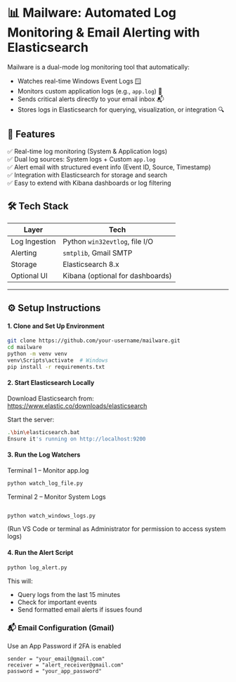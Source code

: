 # 📊 Mailware: Automated Log Monitoring & Email Alerting with Elasticsearch

Mailware is a dual-mode log monitoring tool that automatically:
- Watches real-time Windows Event Logs 🪟
- Monitors custom application logs (e.g., `app.log`) 📝
- Sends critical alerts directly to your email inbox 📬
- Stores logs in Elasticsearch for querying, visualization, or integration 🔍


## 🚀 Features

✅ Real-time log monitoring (System & Application logs)  
✅ Dual log sources: System logs + Custom `app.log`  
✅ Alert email with structured event info (Event ID, Source, Timestamp)  
✅ Integration with Elasticsearch for storage and search  
✅ Easy to extend with Kibana dashboards or log filtering 


## 🛠️ Tech Stack

| Layer         | Tech                         |
|---------------|------------------------------|
| Log Ingestion | Python `win32evtlog`, file I/O |
| Alerting      | `smtplib`, Gmail SMTP         |
| Storage       | Elasticsearch 8.x             |
| Optional UI   | Kibana (optional for dashboards) |



---

## ⚙️ Setup Instructions

#### 1. Clone and Set Up Environment

```bash
git clone https://github.com/your-username/mailware.git
cd mailware
python -m venv venv
venv\Scripts\activate  # Windows
pip install -r requirements.txt
```
#### 2. Start Elasticsearch Locally
Download Elasticsearch from: https://www.elastic.co/downloads/elasticsearch

Start the server:

```bash
.\bin\elasticsearch.bat
Ensure it's running on http://localhost:9200
```

#### 3. Run the Log Watchers
Terminal 1 – Monitor app.log
```bash
python watch_log_file.py
``` 
Terminal 2 – Monitor System Logs
```bash

python watch_windows_logs.py
```
(Run VS Code or terminal as Administrator for permission to access system logs)

#### 4. Run the Alert Script
```bash
python log_alert.py
```

This will:
- Query logs from the last 15 minutes
- Check for important events
- Send formatted email alerts if issues found

### 📬 Email Configuration (Gmail)
Use an App Password if 2FA is enabled

```Set credentials in log_alert.py:
sender = "your_email@gmail.com"
receiver = "alert_receiver@gmail.com"
password = "your_app_password"
```

